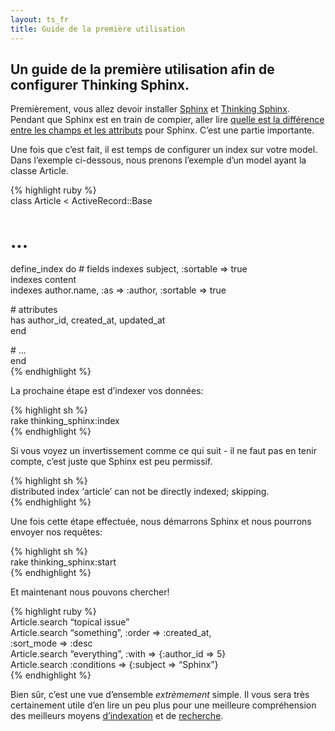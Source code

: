 ```yaml
---
layout: ts_fr
title: Guide de la première utilisation
---
```



Un guide de la première utilisation afin de configurer Thinking Sphinx.
-----------------------------------------------------------------------

Premièrement, vous allez devoir installer
[Sphinx](installing_sphinx.html) et [Thinking
Sphinx](installing_thinking_sphinx.html). Pendant que Sphinx est en
train de compier, aller lire [quelle est la différence entre les champs
et les attributs](sphinx_basics.html) pour Sphinx. C’est une partie
importante.

Une fois que c’est fait, il est temps de configurer un index sur votre
model. Dans l’exemple ci-dessous, nous prenons l’exemple d’un model
ayant la classe Article.

{% highlight ruby %}  
class Article < ActiveRecord::Base
  # ...

  define_index do
    # fields
    indexes subject, :sortable => true  
 indexes content  
 indexes author.name, :as =&gt; :author, :sortable =&gt; true

\# attributes  
 has author\_id, created\_at, updated\_at  
 end

\# …  
end  
{% endhighlight %}

La prochaine étape est d’indexer vos données:

{% highlight sh %}  
rake thinking\_sphinx:index  
{% endhighlight %}

Si vous voyez un invertissement comme ce qui suit - il ne faut pas en
tenir compte, c’est juste que Sphinx est peu permissif.

{% highlight sh %}  
distributed index ‘article’ can not be directly indexed; skipping.  
{% endhighlight %}

Une fois cette étape effectuée, nous démarrons Sphinx et nous pourrons
envoyer nos requêtes:

{% highlight sh %}  
rake thinking\_sphinx:start  
{% endhighlight %}

Et maintenant nous pouvons chercher!

{% highlight ruby %}  
Article.search “topical issue”  
Article.search “something”, :order =&gt; :created\_at,  
 :sort\_mode =&gt; :desc  
Article.search “everything”, :with =&gt; {:author\_id =&gt; 5}  
Article.search :conditions =&gt; {:subject =&gt; “Sphinx”}  
{% endhighlight %}

Bien sûr, c’est une vue d’ensemble *extrèmement* simple. Il vous sera
très certainement utile d’en lire un peu plus pour une meilleure
compréhension des meilleurs moyens [d’indexation](indexing.html) et de
[recherche](searching.html).
